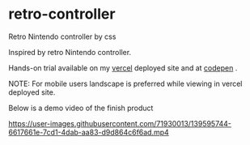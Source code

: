 # retro-controller
Retro Nintendo controller by css

Inspired by retro Nintendo controller.

Hands-on trial available on my [vercel](https://retro-controller.vercel.app/) deployed site and at [codepen](https://codepen.io/bhargavkadali39/pen/zYdEprR) .

NOTE: For mobile users landscape is preferred while viewing in vercel deployed site.

Below is a demo video of the finish product



https://user-images.githubusercontent.com/71930013/139595744-6617661e-7cd1-4dab-aa83-d9d864c6f6ad.mp4

